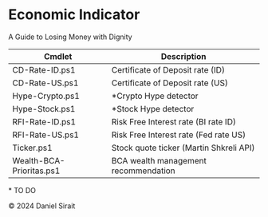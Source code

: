 # Economic Indicator

A Guide to Losing Money with Dignity 


Cmdlet | Description
----------- | -----------
CD-Rate-ID.ps1 | Certificate of Deposit rate (ID)
CD-Rate-US.ps1 | Certificate of Deposit rate (US)
Hype-Crypto.ps1 | *Crypto Hype detector 
Hype-Stock.ps1 | *Stock Hype detector
RFI-Rate-ID.ps1 | Risk Free Interest rate (BI rate ID)
RFI-Rate-US.ps1 | Risk Free Interest rate (Fed rate US)
Ticker.ps1 | Stock quote ticker (Martin Shkreli API)
Wealth-BCA-Prioritas.ps1 | BCA wealth management recommendation


\* TO DO

© 2024 Daniel Sirait

